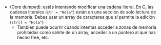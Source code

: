 - (Core dumped): estás intentando modificar una cadena literal. En C, las cadenas literales (`str = "Hola"`) están en una sección de solo lectura de la memoria. Debes usar un array de caracteres que si permite la edición (`str[] = "Hola"`)
	- También puede ocurrir cuando intentas acceder a zonas de memoria prohibidas como salirte de un array, acceder a un puntero al que has hecho free, etc.